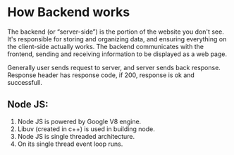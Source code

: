 # How Backend works

The backend (or “server-side”) is the portion of the website you don't see. It's responsible for storing and organizing data, and ensuring everything on the client-side actually works. The backend communicates with the frontend, sending and receiving information to be displayed as a web page.

Generally user sends request to server, and server sends back response.
Response header has response code, if 200, response is ok and successfull.

## Node JS:

1. Node JS is powered by Google V8 engine.
2. Libuv (created in c++) is used in building node.
3. Node JS is single threaded architecture.
4. On its single thread event loop runs.
